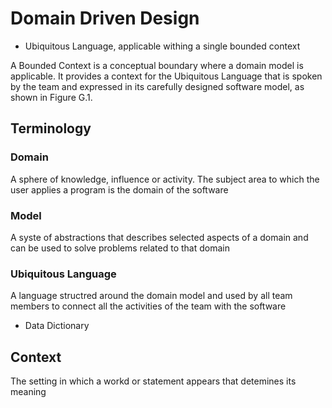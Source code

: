 # Domain Driven Design

- Ubiquitous Language, applicable withing a single bounded context

A Bounded Context is a conceptual boundary where a domain model is applicable. It provides a context for the Ubiquitous Language that is spoken by the team and expressed in its carefully designed software model, as shown in Figure G.1.

## Terminology

### Domain

A sphere of knowledge, influence or activity. The subject area to which the user applies a program is the domain of the software

### Model

A syste of abstractions that describes selected aspects of a domain and can be used to solve problems related to that domain

### Ubiquitous Language

A language structred around the domain model and used by all team members to connect all the activities of the team with the software

- Data Dictionary

## Context

The setting in which a workd or statement appears that detemines its meaning
